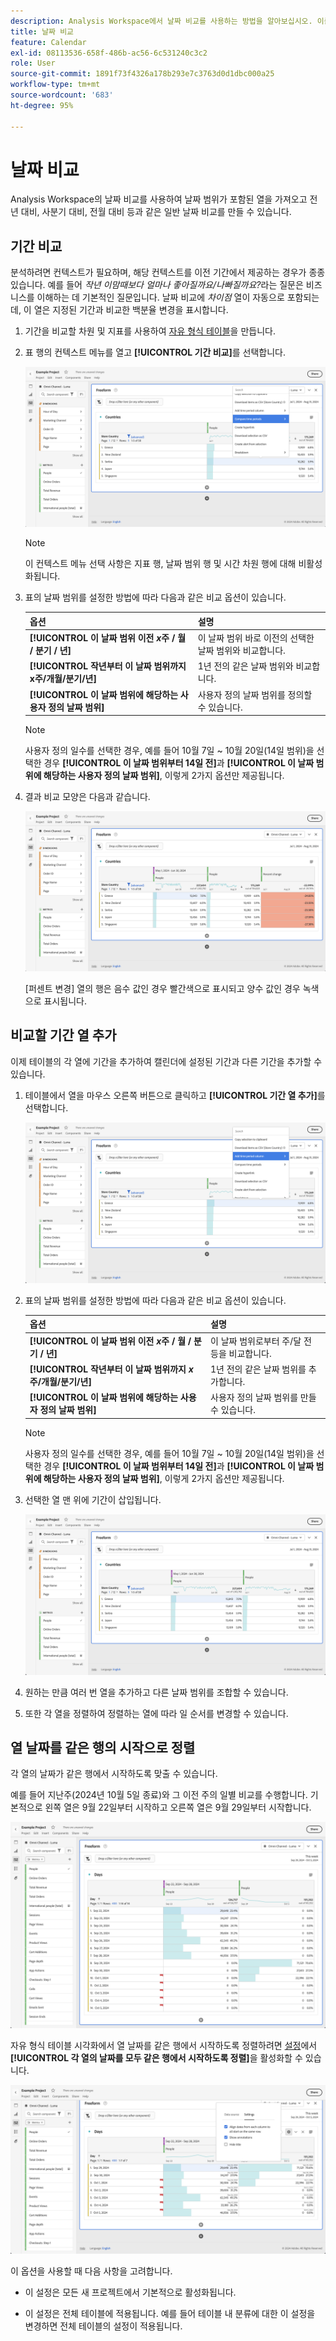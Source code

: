 ```yaml
---
description: Analysis Workspace에서 날짜 비교를 사용하는 방법을 알아보십시오. 이를 통해 날짜 범위가 포함된 모든 열을 가져와 공통 날짜 비교를 만들 수 있습니다.
title: 날짜 비교
feature: Calendar
exl-id: 08113536-658f-486b-ac56-6c531240c3c2
role: User
source-git-commit: 1891f73f4326a178b293e7c3763d0d1dbc000a25
workflow-type: tm+mt
source-wordcount: '683'
ht-degree: 95%

---
```


# 날짜 비교

Analysis Workspace의 날짜 비교를 사용하여 날짜 범위가 포함된 열을 가져오고 전년 대비, 사분기 대비, 전월 대비 등과 같은 일반 날짜 비교를 만들 수 있습니다.

## 기간 비교

분석하려면 컨텍스트가 필요하며, 해당 컨텍스트를 이전 기간에서 제공하는 경우가 종종 있습니다. 예를 들어 *작년 이맘때보다 얼마나 좋아질까요/나빠질까요?*&#x200B;라는 질문은 비즈니스를 이해하는 데 기본적인 질문입니다. 날짜 비교에 *차이점* 열이 자동으로 포함되는데, 이 열은 지정된 기간과 비교한 백분율 변경을 표시합니다.

1. 기간을 비교할 차원 및 지표를 사용하여 [자유 형식 테이블](/help/analysis-workspace/visualizations/freeform-table/freeform-table.md)을 만듭니다.
1. 표 행의 컨텍스트 메뉴를 열고 **[!UICONTROL 기간 비교]**&#x200B;를 선택합니다.

   ![기간 비교가 선택된 테이블 행](assets/compare-time.png)

   >[!NOTE]
   >
   >이 컨텍스트 메뉴 선택 사항은 지표 행, 날짜 범위 행 및 시간 차원 행에 대해 비활성화됩니다.

1. 표의 날짜 범위를 설정한 방법에 따라 다음과 같은 비교 옵션이 있습니다.

   | 옵션 | 설명 |
   |---|---|
   | **[!UICONTROL 이 날짜 범위 이전 *x*주 / 월 / 분기 / 년]** | 이 날짜 범위 바로 이전의 선택한 날짜 범위와 비교합니다. |
   | **[!UICONTROL 작년부터 이 날짜 범위까지 x주/개월/분기/년]** | 1년 전의 같은 날짜 범위와 비교합니다. |
   | **[!UICONTROL 이 날짜 범위에 해당하는 사용자 정의 날짜 범위]** | 사용자 정의 날짜 범위를 정의할 수 있습니다. |

   >[!NOTE]
   >
   >사용자 정의 일수를 선택한 경우, 예를 들어 10월 7일 ~ 10월 20일(14일 범위)을 선택한 경우 **[!UICONTROL 이 날짜 범위부터 14일 전]**&#x200B;과 **[!UICONTROL 이 날짜 범위에 해당하는 사용자 정의 날짜 범위]**, 이렇게 2가지 옵션만 제공됩니다.

1. 결과 비교 모양은 다음과 같습니다.

   ![날짜 범위와 변화율을 비교한 자유 형식 테이블입니다.](assets/compare-time-result.png)

   [퍼센트 변경] 열의 행은 음수 값인 경우 빨간색으로 표시되고 양수 값인 경우 녹색으로 표시됩니다.

## 비교할 기간 열 추가

이제 테이블의 각 열에 기간을 추가하여 캘린더에 설정된 기간과 다른 기간을 추가할 수 있습니다.

1. 테이블에서 열을 마우스 오른쪽 버튼으로 클릭하고 **[!UICONTROL 기간 열 추가]**&#x200B;를 선택합니다.

   ![](assets/add-time-period-column.png)

1. 표의 날짜 범위를 설정한 방법에 따라 다음과 같은 비교 옵션이 있습니다.

   | 옵션 | 설명 |
   |---|---|
   | **[!UICONTROL 이 날짜 범위 이전 *x*주 / 월 / 분기 / 년]** | 이 날짜 범위로부터 주/달 전 등을 비교합니다. |
   | **[!UICONTROL 작년부터 이 날짜 범위까지 *x*주/개월/분기/년]** | 1년 전의 같은 날짜 범위를 추가합니다. |
   | **[!UICONTROL 이 날짜 범위에 해당하는 사용자 정의 날짜 범위]** | 사용자 정의 날짜 범위를 만들 수 있습니다. |

   >[!NOTE]
   >
   >사용자 정의 일수를 선택한 경우, 예를 들어 10월 7일 ~ 10월 20일(14일 범위)을 선택한 경우 **[!UICONTROL 이 날짜 범위부터 14일 전]**&#x200B;과 **[!UICONTROL 이 날짜 범위에 해당하는 사용자 정의 날짜 범위]**, 이렇게 2가지 옵션만 제공됩니다.

1. 선택한 열 맨 위에 기간이 삽입됩니다.

   ![현재 캘린더 기간과 지난 달의 발생 건수를 보여 주는 자유 형식 테이블입니다.](assets/add-time-period-column2.png)

1. 원하는 만큼 여러 번 열을 추가하고 다른 날짜 범위를 조합할 수 있습니다.

1. 또한 각 열을 정렬하여 정렬하는 열에 따라 일 순서를 변경할 수 있습니다.

## 열 날짜를 같은 행의 시작으로 정렬

각 열의 날짜가 같은 행에서 시작하도록 맞출 수 있습니다.

예를 들어 지난주(2024년 10월 5일 종료)와 그 이전 주의 일별 비교를 수행합니다. 기본적으로 왼쪽 열은 9월 22일부터 시작하고 오른쪽 열은 9월 29일부터 시작합니다.

![날짜가 정렬되지 않았습니다](assets/not-align-dates.png)

자유 형식 테이블 시각화에서 열 날짜를 같은 행에서 시작하도록 정렬하려면 [설정](/help/analysis-workspace/visualizations/freeform-table/freeform-table.md#settings-1)에서 **[!UICONTROL 각 열의 날짜를 모두 같은 행에서 시작하도록 정렬]**&#x200B;을 활성화할 수 있습니다.

![](assets/align-dates.png)

이 옵션을 사용할 때 다음 사항을 고려합니다.

* 이 설정은 모든 새 프로젝트에서 기본적으로 활성화됩니다.

* 이 설정은 전체 테이블에 적용됩니다. 예를 들어 테이블 내 분류에 대한 이 설정을 변경하면 전체 테이블의 설정이 적용됩니다.

